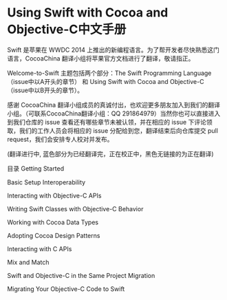 Using Swift with Cocoa and Objective-C中文手册
=====


Swift 是苹果在 WWDC 2014 上推出的新编程语言。为了帮开发者尽快熟悉这门语言，CocoaChina 翻译小组将苹果官方文档进行了翻译，敬请指正。

Welcome-to-Swift 主题包括两个部分：The Swift Programming Language（issue中以A开头的章节） 和 Using Swift with Cocoa and Objective-C（issue中以B开头的章节）。

感谢 CocoaChina 翻译小组成员的真诚付出，也欢迎更多朋友加入到我们的翻译小组。（可联系CocoaChina翻译小组：QQ 291864979）当然你也可以直接进入到我们仓库的 issue 查看还有哪些章节未被认领，并在相应的 issue 下评论领取，我们的工作人员会将相应的 issue 分配给到您，翻译结束后向仓库提交 pull request，我们会安排专人校对并发布。


(翻译进行中, 蓝色部分为已经翻译完，正在校正中，黑色无链接的为正在翻译)

目录
Getting Started

Basic Setup
Interoperability

Interacting with Objective-C APIs

Writing Swift Classes with Objective-C Behavior

Working with Cocoa Data Types

Adopting Cocoa Design Patterns

Interacting with C APIs

Mix and Match

Swift and Objective-C in the Same Project
Migration

Migrating Your Objective-C Code to Swift





